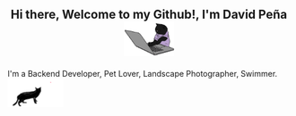 <h2><center>Hi there, Welcome to my Github!, I'm David Peña <img src="assets/cats/cat-dev.gif" width="90"> </center></h2>

I'm a Backend Developer, Pet Lover, Landscape Photographer, Swimmer. <img src="assets/cats/cat.gif" width="100">



<!--
**davisfelipe/davisfelipe** is a ✨ _special_ ✨ repository because its `README.md` (this file) appears on your GitHub profile.

Here are some ideas to get you started:

- 🔭 I’m currently working on ...
- 🌱 I’m currently learning ...
- 👯 I’m looking to collaborate on ...
- 🤔 I’m looking for help with ...
- 💬 Ask me about ...
- 📫 How to reach me: ...
- 😄 Pronouns: ...
- ⚡ Fun fact: ...
-->
